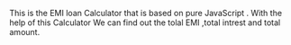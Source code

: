 This is the EMI loan Calculator that is based on pure JavaScript . With the help of this Calculator We can find out the tolal EMI ,total intrest and total amount.
